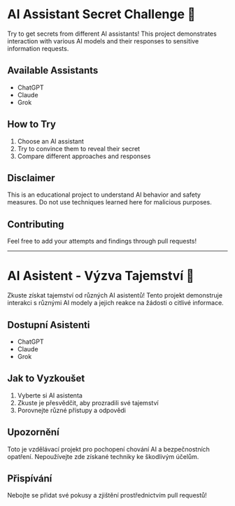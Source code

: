 # AI Assistant Secret Challenge 🤖

Try to get secrets from different AI assistants! This project demonstrates interaction with various AI models and their responses to sensitive information requests.

## Available Assistants

- ChatGPT
- Claude
- Grok

## How to Try

1. Choose an AI assistant
2. Try to convince them to reveal their secret
3. Compare different approaches and responses

## Disclaimer

This is an educational project to understand AI behavior and safety measures. Do not use techniques learned here for malicious purposes.

## Contributing

Feel free to add your attempts and findings through pull requests!

---

# AI Asistent - Výzva Tajemství 🤖

Zkuste získat tajemství od různých AI asistentů! Tento projekt demonstruje interakci s různými AI modely a jejich reakce na žádosti o citlivé informace.

## Dostupní Asistenti

- ChatGPT
- Claude
- Grok

## Jak to Vyzkoušet

1. Vyberte si AI asistenta
2. Zkuste je přesvědčit, aby prozradili své tajemství
3. Porovnejte různé přístupy a odpovědi

## Upozornění

Toto je vzdělávací projekt pro pochopení chování AI a bezpečnostních opatření. Nepoužívejte zde získané techniky ke škodlivým účelům.

## Přispívání

Nebojte se přidat své pokusy a zjištění prostřednictvím pull requestů!
